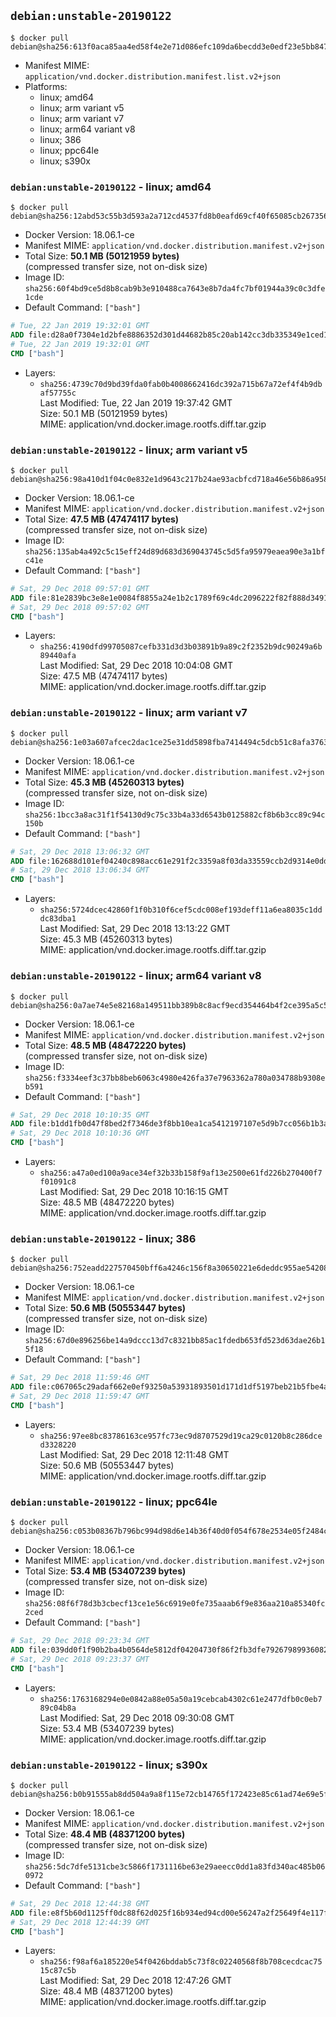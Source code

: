 ## `debian:unstable-20190122`

```console
$ docker pull debian@sha256:613f0aca85aa4ed58f4e2e71d086efc109da6becdd3e0edf23e5bb847031bebd
```

-	Manifest MIME: `application/vnd.docker.distribution.manifest.list.v2+json`
-	Platforms:
	-	linux; amd64
	-	linux; arm variant v5
	-	linux; arm variant v7
	-	linux; arm64 variant v8
	-	linux; 386
	-	linux; ppc64le
	-	linux; s390x

### `debian:unstable-20190122` - linux; amd64

```console
$ docker pull debian@sha256:12abd53c55b3d593a2a712cd4537fd8b0eafd69cf40f65085cb267356f730e60
```

-	Docker Version: 18.06.1-ce
-	Manifest MIME: `application/vnd.docker.distribution.manifest.v2+json`
-	Total Size: **50.1 MB (50121959 bytes)**  
	(compressed transfer size, not on-disk size)
-	Image ID: `sha256:60f4bd9ce5d8b8cab9b3e910488ca7643e8b7da4fc7bf01944a39c0c3dfe1cde`
-	Default Command: `["bash"]`

```dockerfile
# Tue, 22 Jan 2019 19:32:01 GMT
ADD file:d28a0f7304e1d2bfe8886352d301d44682b85c20ab142cc3db335349e1ced1aa in / 
# Tue, 22 Jan 2019 19:32:01 GMT
CMD ["bash"]
```

-	Layers:
	-	`sha256:4739c70d9bd39fda0fab0b4008662416dc392a715b67a72ef4f4b9dbaf57755c`  
		Last Modified: Tue, 22 Jan 2019 19:37:42 GMT  
		Size: 50.1 MB (50121959 bytes)  
		MIME: application/vnd.docker.image.rootfs.diff.tar.gzip

### `debian:unstable-20190122` - linux; arm variant v5

```console
$ docker pull debian@sha256:98a410d1f04c0e832e1d9643c217b24ae93acbfcd718a46e56b86a9582d27803
```

-	Docker Version: 18.06.1-ce
-	Manifest MIME: `application/vnd.docker.distribution.manifest.v2+json`
-	Total Size: **47.5 MB (47474117 bytes)**  
	(compressed transfer size, not on-disk size)
-	Image ID: `sha256:135ab4a492c5c15eff24d89d683d369043745c5d5fa95979eaea90e3a1bfc41e`
-	Default Command: `["bash"]`

```dockerfile
# Sat, 29 Dec 2018 09:57:01 GMT
ADD file:81e2839bc3e8e1e0084f8855a24e1b2c1789f69c4dc2096222f82f888d3491be in / 
# Sat, 29 Dec 2018 09:57:02 GMT
CMD ["bash"]
```

-	Layers:
	-	`sha256:4190dfd99705087cefb331d3d3b03891b9a89c2f2352b9dc90249a6b89440afa`  
		Last Modified: Sat, 29 Dec 2018 10:04:08 GMT  
		Size: 47.5 MB (47474117 bytes)  
		MIME: application/vnd.docker.image.rootfs.diff.tar.gzip

### `debian:unstable-20190122` - linux; arm variant v7

```console
$ docker pull debian@sha256:1e03a607afcec2dac1ce25e31dd5898fba7414494c5dcb51c8afa376348de063
```

-	Docker Version: 18.06.1-ce
-	Manifest MIME: `application/vnd.docker.distribution.manifest.v2+json`
-	Total Size: **45.3 MB (45260313 bytes)**  
	(compressed transfer size, not on-disk size)
-	Image ID: `sha256:1bcc3a8ac31f1f54130d9c75c33b4a33d6543b0125882cf8b6b3cc89c94c150b`
-	Default Command: `["bash"]`

```dockerfile
# Sat, 29 Dec 2018 13:06:32 GMT
ADD file:162688d101ef04240c898acc61e291f2c3359a8f03da33559ccb2d9314e0dda3 in / 
# Sat, 29 Dec 2018 13:06:34 GMT
CMD ["bash"]
```

-	Layers:
	-	`sha256:5724dcec42860f1f0b310f6cef5cdc008ef193deff11a6ea8035c1dddc83dba1`  
		Last Modified: Sat, 29 Dec 2018 13:13:22 GMT  
		Size: 45.3 MB (45260313 bytes)  
		MIME: application/vnd.docker.image.rootfs.diff.tar.gzip

### `debian:unstable-20190122` - linux; arm64 variant v8

```console
$ docker pull debian@sha256:0a7ae74e5e82168a149511bb389b8c8acf9ecd354464b4f2ce395a5c5c6a5dbc
```

-	Docker Version: 18.06.1-ce
-	Manifest MIME: `application/vnd.docker.distribution.manifest.v2+json`
-	Total Size: **48.5 MB (48472220 bytes)**  
	(compressed transfer size, not on-disk size)
-	Image ID: `sha256:f3334eef3c37bb8beb6063c4980e426fa37e7963362a780a034788b9308eb591`
-	Default Command: `["bash"]`

```dockerfile
# Sat, 29 Dec 2018 10:10:35 GMT
ADD file:b1dd1fb0d47f8bed2f7346de3f8bb10ea1ca5412197107e5d9b7cc056b1b3ad6 in / 
# Sat, 29 Dec 2018 10:10:36 GMT
CMD ["bash"]
```

-	Layers:
	-	`sha256:a47a0ed100a9ace34ef32b33b158f9af13e2500e61fd226b270400f7f01091c8`  
		Last Modified: Sat, 29 Dec 2018 10:16:15 GMT  
		Size: 48.5 MB (48472220 bytes)  
		MIME: application/vnd.docker.image.rootfs.diff.tar.gzip

### `debian:unstable-20190122` - linux; 386

```console
$ docker pull debian@sha256:752eadd227570450bff6a4246c156f8a30650221e6deddc955ae54208bd94093
```

-	Docker Version: 18.06.1-ce
-	Manifest MIME: `application/vnd.docker.distribution.manifest.v2+json`
-	Total Size: **50.6 MB (50553447 bytes)**  
	(compressed transfer size, not on-disk size)
-	Image ID: `sha256:67d0e896256be14a9dccc13d7c8321bb85ac1fdedb653fd523d63dae26b15f18`
-	Default Command: `["bash"]`

```dockerfile
# Sat, 29 Dec 2018 11:59:46 GMT
ADD file:c067065c29adaf662e0ef93250a53931893501d171d1df5197beb21b5fbe4a64 in / 
# Sat, 29 Dec 2018 11:59:47 GMT
CMD ["bash"]
```

-	Layers:
	-	`sha256:97ee8bc83786163ce957fc73ec9d8707529d19ca29c0120b8c286dced3328220`  
		Last Modified: Sat, 29 Dec 2018 12:11:48 GMT  
		Size: 50.6 MB (50553447 bytes)  
		MIME: application/vnd.docker.image.rootfs.diff.tar.gzip

### `debian:unstable-20190122` - linux; ppc64le

```console
$ docker pull debian@sha256:c053b08367b796bc994d98d6e14b36f40d0f054f678e2534e05f2484ce3d2b4e
```

-	Docker Version: 18.06.1-ce
-	Manifest MIME: `application/vnd.docker.distribution.manifest.v2+json`
-	Total Size: **53.4 MB (53407239 bytes)**  
	(compressed transfer size, not on-disk size)
-	Image ID: `sha256:08f6f78d3b3cbecf13ce1e56c6919e0fe735aaab6f9e836aa210a85340fc2ced`
-	Default Command: `["bash"]`

```dockerfile
# Sat, 29 Dec 2018 09:23:34 GMT
ADD file:039dd0f1f90b2ba4b0564de5812df04204730f86f2fb3dfe792679899360821f in / 
# Sat, 29 Dec 2018 09:23:37 GMT
CMD ["bash"]
```

-	Layers:
	-	`sha256:1763168294e0e0842a88e05a50a19cebcab4302c61e2477dfb0c0eb789c04b8a`  
		Last Modified: Sat, 29 Dec 2018 09:30:08 GMT  
		Size: 53.4 MB (53407239 bytes)  
		MIME: application/vnd.docker.image.rootfs.diff.tar.gzip

### `debian:unstable-20190122` - linux; s390x

```console
$ docker pull debian@sha256:b0b91555ab8dd504a9a8f115e72cb14765f172423e85c61ad74e69e5f180e9d4
```

-	Docker Version: 18.06.1-ce
-	Manifest MIME: `application/vnd.docker.distribution.manifest.v2+json`
-	Total Size: **48.4 MB (48371200 bytes)**  
	(compressed transfer size, not on-disk size)
-	Image ID: `sha256:5dc7dfe5131cbe3c5866f1731116be63e29aeecc0dd1a83fd340ac485b060972`
-	Default Command: `["bash"]`

```dockerfile
# Sat, 29 Dec 2018 12:44:38 GMT
ADD file:e8f5b60d1125ff0dc88f62d025f16b934ed94cd00e56247a2f25649f4e117fdc in / 
# Sat, 29 Dec 2018 12:44:39 GMT
CMD ["bash"]
```

-	Layers:
	-	`sha256:f98af6a185220e54f0426bddab5c73f8c02240568f8b708cecdcac7515c87c5b`  
		Last Modified: Sat, 29 Dec 2018 12:47:26 GMT  
		Size: 48.4 MB (48371200 bytes)  
		MIME: application/vnd.docker.image.rootfs.diff.tar.gzip
